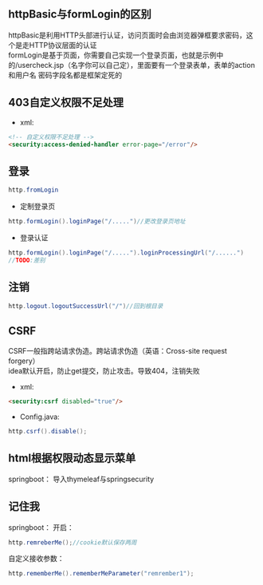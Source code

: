 ## httpBasic与formLogin的区别
httpBasic是利用HTTP头部进行认证，访问页面时会由浏览器弹框要求密码，这个是走HTTP协议层面的认证  
formLogin是基于页面，你需要自己实现一个登录页面，也就是示例中的/usercheck.jsp（名字你可以自己定），里面要有一个登录表单，表单的action和用户名 密码字段名都是框架定死的
## 403自定义权限不足处理
- xml:
```html
<!-- 自定义权限不足处理 --> 
<security:access-denied-handler error-page="/error"/>
```
## 登录
```java
http.fromLogin
```
- 定制登录页
```java
http.formLogin().loginPage("/.....")//更改登录页地址
```
- 登录认证
```java
http.formLogin().loginPage("/.....").loginProcessingUrl("/......")
//TODO:差别
```
## 注销
```java
http.logout.logoutSuccessUrl("/")//回到根目录
```
## CSRF
CSRF一般指跨站请求伪造。跨站请求伪造（英语：Cross-site request forgery）  
idea默认开启，防止get提交，防止攻击。导致404，注销失败
- xml:         
```html
<security:csrf disabled="true"/>
```
- Config.java:
```java
http.csrf().disable();
```
## html根据权限动态显示菜单
springboot：
导入thymeleaf与springsecurity

## 记住我
springboot：
开启：
```java
http.remreberMe();//cookie默认保存两周
```
自定义接收参数：
```java
http.rememberMe().rememberMeParameter("remrember1");
```

